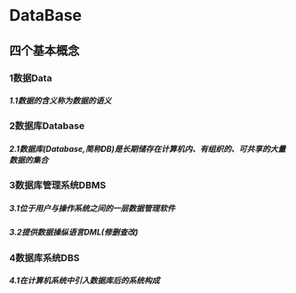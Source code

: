 # DataBase
## 四个基本概念
### 1数据Data
  #####   1.1数据的含义称为数据的语义
### 2数据库Database
  #####   2.1数据库(Database,简称DB)是长期储存在计算机内、有组织的、可共享的大量数据的集合
### 3数据库管理系统DBMS
  #####   3.1位于用户与操作系统之间的一层数据管理软件
  #####   3.2提供数据操纵语言DML(修删查改)
### 4数据库系统DBS
  #####   4.1在计算机系统中引入数据库后的系统构成

